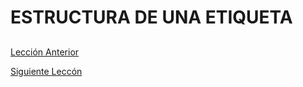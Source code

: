 # ESTRUCTURA DE UNA ETIQUETA 

##

[Lección Anterior](/1-Introducción/3-editor-codigo.md)  

[Siguiente Leccón](2-estructura-pagina-web.md)  